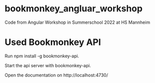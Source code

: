 
# bookmonkey_angluar_workshop
Code from Angular Workshop in Summerschool 2022 at HS Mannheim

# Used Bookmonkey API
Run npm install -g bookmonkey-api.

Start the api server with bookmonkey-api.

Open the documentation on http://localhost:4730/
